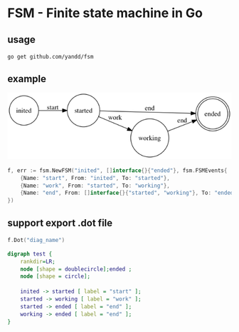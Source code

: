 FSM - Finite state machine in Go
===========================

## usage
```sh
go get github.com/yandd/fsm
```

## example
![fsm](fsm.png)

```go
f, err := fsm.NewFSM("inited", []interface{}{"ended"}, fsm.FSMEvents{
	{Name: "start", From: "inited", To: "started"},
	{Name: "work", From: "started", To: "working"},
	{Name: "end", From: []interface{}{"started", "working"}, To: "ended"},
})
```

## support export .dot file
```go
f.Dot("diag_name")
```

```dot
digraph test {
	rankdir=LR;
	node [shape = doublecircle];ended ;
	node [shape = circle];

	inited -> started [ label = "start" ];
	started -> working [ label = "work" ];
	started -> ended [ label = "end" ];
	working -> ended [ label = "end" ];
}
```
